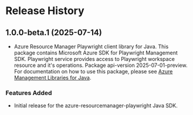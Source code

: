 # Release History

## 1.0.0-beta.1 (2025-07-14)

- Azure Resource Manager Playwright client library for Java. This package contains Microsoft Azure SDK for Playwright Management SDK. Playwright service provides access to Playwright workspace resource and it's operations. Package api-version 2025-07-01-preview. For documentation on how to use this package, please see [Azure Management Libraries for Java](https://aka.ms/azsdk/java/mgmt).
### Features Added

- Initial release for the azure-resourcemanager-playwright Java SDK.
